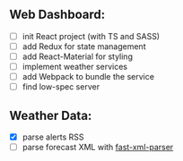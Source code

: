 ## Web Dashboard:
- [ ] init React project (with TS and SASS)
- [ ] add Redux for state management
- [ ] add React-Material for styling
- [ ] implement weather services
- [ ] add Webpack to bundle the service
- [ ] find low-spec server

## Weather Data:
- [x] parse alerts RSS
- [ ] parse forecast XML with [fast-xml-parser](https://www.npmjs.com/package/fast-xml-parser)
